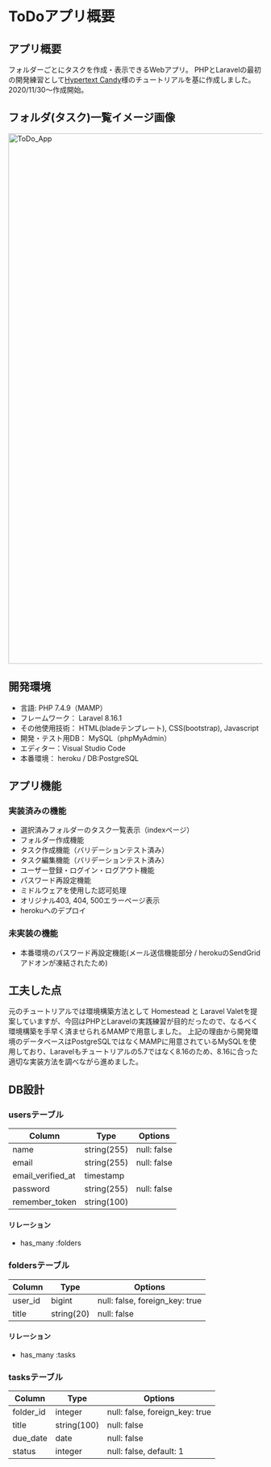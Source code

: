 # ToDoアプリ概要

## アプリ概要

フォルダーごとにタスクを作成・表示できるWebアプリ。
PHPとLaravelの最初の開発練習として[Hypertext Candy](https://www.hypertextcandy.com/laravel-tutorial-introduction)様のチュートリアルを基に作成しました。
2020/11/30〜作成開始。

## フォルダ(タスク)一覧イメージ画像

<img width="1053" alt="ToDo_App" src="https://user-images.githubusercontent.com/55307855/103459266-652bef80-4d51-11eb-9aa7-87dce515a83b.png">

## 開発環境

* 言語: PHP 7.4.9（MAMP）
* フレームワーク： Laravel 8.16.1
* その他使用技術： HTML(bladeテンプレート), CSS(bootstrap), Javascript
* 開発・テスト用DB： MySQL（phpMyAdmin）
* エディター：Visual Studio Code
* 本番環境： heroku / DB:PostgreSQL

## アプリ機能

### 実装済みの機能

* 選択済みフォルダーのタスク一覧表示（indexページ）
* フォルダー作成機能
* タスク作成機能（バリデーションテスト済み）
* タスク編集機能（バリデーションテスト済み）
* ユーザー登録・ログイン・ログアウト機能
* パスワード再設定機能
* ミドルウェアを使用した認可処理
* オリジナル403, 404, 500エラーページ表示
* herokuへのデプロイ

### 未実装の機能

* 本番環境のパスワード再設定機能(メール送信機能部分 / herokuのSendGridアドオンが凍結されたため)

## 工夫した点

元のチュートリアルでは環境構築方法として Homestead と Laravel Valetを提案していますが、今回はPHPとLaravelの実践練習が目的だったので、なるべく環境構築を手早く済ませられるMAMPで用意しました。
上記の理由から開発環境のデータベースはPostgreSQLではなくMAMPに用意されているMySQLを使用しており、Laravelもチュートリアルの5.7ではなく8.16のため、8.16に合った適切な実装方法を調べながら進めました。

## DB設計

### usersテーブル

|Column|Type|Options|
|------|----|-------|
|name|string(255)|null: false|
|email|string(255)|null: false|
|email_verified_at|timestamp||
|password|string(255)|null: false|
|remember_token|string(100)||

#### リレーション

* has_many :folders

### foldersテーブル

|Column|Type|Options|
|------|----|-------|
|user_id|bigint|null: false, foreign_key: true|
|title|string(20)|null: false|

#### リレーション

* has_many :tasks

### tasksテーブル

|Column|Type|Options|
|------|----|-------|
|folder_id|integer|null: false, foreign_key: true|
|title|string(100)|null: false|
|due_date|date|null: false|
|status|integer|null: false, default: 1|

